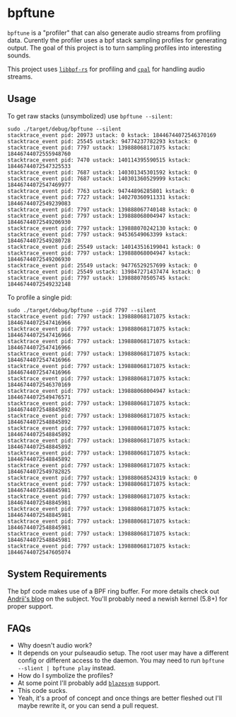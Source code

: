 # bpftune
`bpftune` is a "profiler" that can also generate audio streams from profiling
data. Curently the profiler uses a bpf stack sampling profiles for generating
output. The goal of this project is to turn sampling profiles into interesting
sounds.

This project uses [`libbpf-rs`](https://github.com/libbpf/libbpf-rs) for
profiling and [`cpal`](https://github.com/RustAudio/cpal) for handling audio
streams.

## Usage
To get raw stacks (unsymbolized) use `bpftune --silent`:
```
sudo ./target/debug/bpftune --silent
stacktrace_event pid: 20973 ustack: 0 kstack: 18446744072546370169
stacktrace_event pid: 25545 ustack: 94774237782293 kstack: 0
stacktrace_event pid: 7797 ustack: 139888068171075 kstack: 18446744072555948760
stacktrace_event pid: 7470 ustack: 140114395590515 kstack: 18446744072547325533
stacktrace_event pid: 7687 ustack: 140301345301592 kstack: 0
stacktrace_event pid: 7687 ustack: 140301360529999 kstack: 18446744072547469977
stacktrace_event pid: 7763 ustack: 94744896285801 kstack: 0
stacktrace_event pid: 7727 ustack: 140270360911331 kstack: 18446744072549239083
stacktrace_event pid: 7797 ustack: 139888067740148 kstack: 0
stacktrace_event pid: 7797 ustack: 139888068004947 kstack: 18446744072549206930
stacktrace_event pid: 7797 ustack: 139888070242130 kstack: 0
stacktrace_event pid: 7797 ustack: 94536549063399 kstack: 18446744072549280728
stacktrace_event pid: 25549 ustack: 140143516199041 kstack: 0
stacktrace_event pid: 7797 ustack: 139888068004947 kstack: 18446744072549206930
stacktrace_event pid: 25549 ustack: 94776529257699 kstack: 0
stacktrace_event pid: 25549 ustack: 139847271437474 kstack: 0
stacktrace_event pid: 7797 ustack: 139888070505745 kstack: 18446744072549232148
```

To profile a single pid:
```
sudo ./target/debug/bpftune --pid 7797 --silent
stacktrace_event pid: 7797 ustack: 139888068171075 kstack: 18446744072547416966
stacktrace_event pid: 7797 ustack: 139888068171075 kstack: 18446744072547416966
stacktrace_event pid: 7797 ustack: 139888068171075 kstack: 18446744072547416966
stacktrace_event pid: 7797 ustack: 139888068171075 kstack: 18446744072547416966
stacktrace_event pid: 7797 ustack: 139888068171075 kstack: 18446744072547416966
stacktrace_event pid: 7797 ustack: 139888068171075 kstack: 18446744072546370169
stacktrace_event pid: 7797 ustack: 139888068004947 kstack: 18446744072549476571
stacktrace_event pid: 7797 ustack: 139888068171075 kstack: 18446744072548845892
stacktrace_event pid: 7797 ustack: 139888068171075 kstack: 18446744072548845892
stacktrace_event pid: 7797 ustack: 139888068171075 kstack: 18446744072548845892
stacktrace_event pid: 7797 ustack: 139888068171075 kstack: 18446744072548845892
stacktrace_event pid: 7797 ustack: 139888068171075 kstack: 18446744072548845892
stacktrace_event pid: 7797 ustack: 139888068171075 kstack: 18446744072549782825
stacktrace_event pid: 7797 ustack: 139888068524319 kstack: 0
stacktrace_event pid: 7797 ustack: 139888068171075 kstack: 18446744072548845981
stacktrace_event pid: 7797 ustack: 139888068171075 kstack: 18446744072548845981
stacktrace_event pid: 7797 ustack: 139888068171075 kstack: 18446744072548845981
stacktrace_event pid: 7797 ustack: 139888068171075 kstack: 18446744072548845981
stacktrace_event pid: 7797 ustack: 139888068171075 kstack: 18446744072548845981
stacktrace_event pid: 7797 ustack: 139888068171075 kstack: 18446744072547605074
```

## System Requirements
The bpf code makes use of a BPF ring buffer. For more details check out
[Andrii's blog](https://nakryiko.com/posts/bpf-ringbuf/) on the subject. You'll
probably need a newish kernel (5.8+) for proper support.

## FAQs
- Why doesn't audio work?
 - It depends on your pulseaudio setup. The root user may have a different
   config or different access to the daemon. You may need to run `bpftune
   --slient | bpftune play` instead.
- How do I symbolize the profiles?
 - At some point I'll probably add [`blazesym`](https://github.com/libbpf/blazesym) support.
- This code sucks.
 - Yeah, it's a proof of concept and once things are better fleshed out I'll
   maybe rewrite it, or you can send a pull request.
